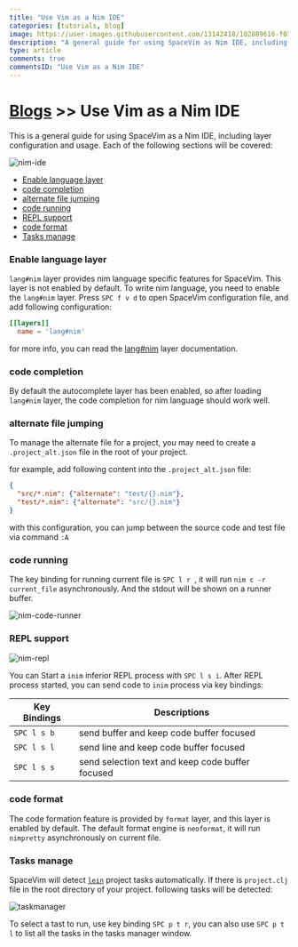 ```yaml
---
title: "Use Vim as a Nim IDE"
categories: [tutorials, blog]
image: https://user-images.githubusercontent.com/13142418/102889616-f075cd00-4495-11eb-819f-1ff4721cbd69.png
description: "A general guide for using SpaceVim as Nim IDE, including layer configuration, requiems installation and usage."
type: article
comments: true
commentsID: "Use Vim as a Nim IDE"
---
```


# [Blogs](../blog/) >> Use Vim as a Nim IDE

This is a general guide for using SpaceVim as a Nim IDE, including layer configuration and usage. 
Each of the following sections will be covered:

![nim-ide](https://user-images.githubusercontent.com/13142418/102889616-f075cd00-4495-11eb-819f-1ff4721cbd69.png)

<!-- vim-markdown-toc GFM -->

- [Enable language layer](#enable-language-layer)
- [code completion](#code-completion)
- [alternate file jumping](#alternate-file-jumping)
- [code running](#code-running)
- [REPL support](#repl-support)
- [code format](#code-format)
- [Tasks manage](#tasks-manage)

<!-- vim-markdown-toc -->

### Enable language layer

`lang#nim` layer provides nim language specific features for SpaceVim.
This layer is not enabled by default. To write nim language,
you need to enable the `lang#nim` layer.
Press `SPC f v d` to open SpaceVim configuration file, and add following configuration:

```toml
[[layers]]
  name = 'lang#nim'
```

for more info, you can read the [lang#nim](../layers/lang/nim/) layer documentation.

### code completion

By default the autocomplete layer has been enabled, so after loading `lang#nim` layer, the code completion
for nim language should work well.


### alternate file jumping

To manage the alternate file for a project, you may need to create a `.project_alt.json` file in the root of your
project.

for example, add following content into the `.project_alt.json` file:

```json
{
  "src/*.nim": {"alternate": "test/{}.nim"},
  "test/*.nim": {"alternate": "src/{}.nim"}
}
```

with this configuration, you can jump between the source code and test file via command `:A`


### code running

The key binding for running current file is `SPC l r `, it will run `nim c -r current_file` asynchronously.
And the stdout will be shown on a runner buffer.

![nim-code-runner](https://user-images.githubusercontent.com/13142418/102889265-472ed700-4495-11eb-8b43-78bf42000ca9.png)


### REPL support

![nim-repl](https://user-images.githubusercontent.com/13142418/95341519-f1f91580-08e8-11eb-9280-04f89875dc78.png)

You can Start a `inim` inferior REPL process with `SPC l s i`. After REPL process started,
you can send code to `inim` process via key bindings:

| Key Bindings | Descriptions                                     |
| ------------ | ------------------------------------------------ |
| `SPC l s b`  | send buffer and keep code buffer focused         |
| `SPC l s l`  | send line and keep code buffer focused           |
| `SPC l s s`  | send selection text and keep code buffer focused |


### code format

The code formation feature is provided by `format` layer, and this layer is enabled by default.
The default format engine is `neoformat`, it will run `nimpretty` asynchronously on current file.

### Tasks manage

SpaceVim will detect [`lein`](https://leiningen.org/) project tasks automatically. If there is `project.clj` file in the root directory
of your project. following tasks will be detected:

![taskmanager](https://user-images.githubusercontent.com/13142418/95338987-1a334500-08e6-11eb-80c4-ad811095d8c8.png)

To select a tast to run, use key binding `SPC p t r`, you can also use `SPC p t l` to list all the tasks
in the tasks manager window.

